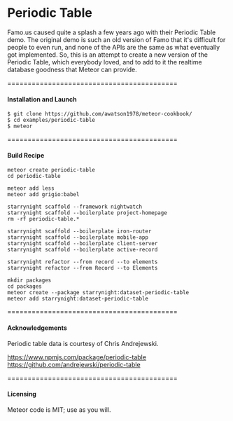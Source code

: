 Periodic Table
===========================================

Famo.us caused quite a splash a few years ago with their Periodic Table demo.  The original demo is such an old version of Famo that it's difficult for people to even run, and none of the APIs are the same as what eventually got implemented.  So, this is an attempt to create a new version of the Periodic Table, which everybody loved, and to add to it the realtime database goodness that Meteor can provide.



==========================================
#### Installation and Launch

````
$ git clone https://github.com/awatson1978/meteor-cookbook/
$ cd examples/periodic-table
$ meteor
````

==========================================
#### Build Recipe  

````
meteor create periodic-table
cd periodic-table

meteor add less
meteor add grigio:babel

starrynight scaffold --framework nightwatch
starrynight scaffold --boilerplate project-homepage
rm -rf periodic-table.*

starrynight scaffold --boilerplate iron-router
starrynight scaffold --boilerplate mobile-app
starrynight scaffold --boilerplate client-server
starrynight scaffold --boilerplate active-record

starrynight refactor --from record --to elements
starrynight refactor --from Record --to Elements

mkdir packages
cd packages
meteor create --package starrynight:dataset-periodic-table
meteor add starrynight:dataset-periodic-table
````


==========================================
#### Acknowledgements

Periodic table data is courtesy of Chris Andrejewski.  

https://www.npmjs.com/package/periodic-table
https://github.com/andrejewski/periodic-table


==========================================
#### Licensing

Meteor code is MIT; use as you will.  

